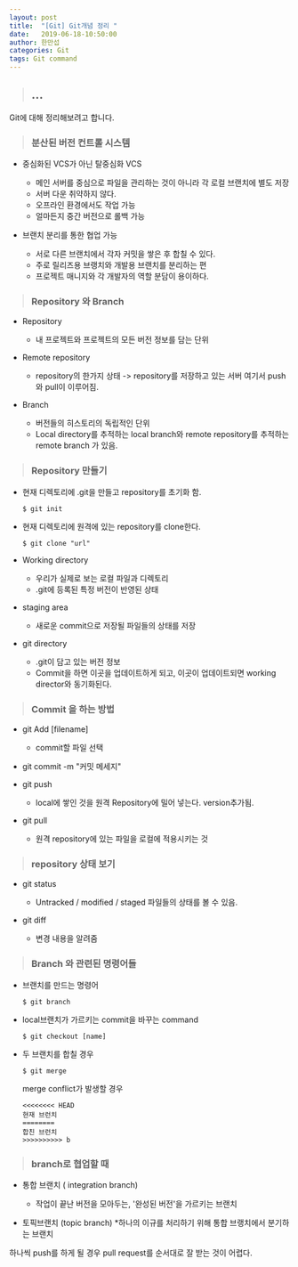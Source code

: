 ```yaml
---
layout: post
title:  "[Git] Git개념 정리 "
date:   2019-06-18-10:50:00
author: 한만섭
categories: Git
tags: Git command
---
```


> ## ...
  Git에 대해 정리해보려고 합니다. 

> ### 분산된 버전 컨트롤 시스템

  * 중심화된 VCS가 아닌 탈중심화 VCS
    * 메인 서버를 중심으로 파일을 관리하는 것이 아니라 각 로컬 브랜치에 별도 저장 
    * 서버 다운 취약하지 않다.
    * 오프라인 환경에서도 작업 가능 
    * 얼마든지 중간 버전으로 롤백 가능 
    
  * 브랜치 분리를 통한 협업 가능 
    * 서로 다른 브랜치에서 각자 커밋을 쌓은 후 합칠 수 있다. 
    * 주로 릴리즈용 브랭치와 개발용 브랜치를 분리하는 편
    * 프로젝트 매니지와 각 개발자의 역할 분담이 용이하다. 
    
    
> ### Repository 와 Branch

  * Repository
    * 내 프로젝트와 프로젝트의 모든 버전 정보를 담는 단위 
    
  * Remote repository
    * repository의 한가지 상태 -> repository를 저장하고 있는 서버 여기서 push 와 pull이 이루어짐.
    
  * Branch
    * 버전들의 히스토리의 독립적인 단위 
    * Local directory를 추적하는 local branch와 remote repository를 추적하는 remote branch 가 있음. 
    
    
> ### Repository 만들기 
  
  * 현재 디렉토리에 .git을 만들고 repository를 초기화 함.
    
    ```
    $ git init
    ```
    
  * 현재 디렉토리에 원격에 있는 repository를 clone한다. 
    
    ```
    $ git clone "url"
    ```
    
  * Working directory
    * 우리가 실제로 보는 로컬 파일과 디렉토리 
    * .git에 등록된 특정 버전이 반영된 상태
    
  * staging area
    * 새로운 commit으로 저장될 파일들의 상태를 저장 
    
  * git directory
    * .git이 담고 있는 버전 정보 
    * Commit을 하면 이곳을 업데이트하게 되고, 이곳이 업데이트되면 working director와 동기화된다. 
    
    
> ### Commit 을 하는 방법

  * git Add [filename]
    * commit할 파일 선택 
    
  * git commit -m "커밋 메세지"  
  
  * git push 
    * local에 쌓인 것을 원격 Repository에 밀어 넣는다. version추가됨. 
    
  * git pull 
    * 원격 repository에 있는 파일을 로컬에 적용시키는 것 
    
> ### repository 상태 보기 
  
  * git status
    * Untracked / modified / staged 파일들의 상태를 볼 수 있음. 
    
  * git diff 
    * 변경 내용을 알려줌 
    
  
> ### Branch 와 관련된 명령어들 

  * 브랜치를 만드는 명령어 
    
    ```
    $ git branch
    ```
    
  * local브랜치가 가르키는 commit을 바꾸는 command
    
    ```
    $ git checkout [name]
    ```
    
  * 두 브랜치를 합칠 경우 
    
    ```
    $ git merge
    ```
    
    merge conflict가 발생할 경우 
    
    ```
    <<<<<<<< HEAD
    현재 브런치 
    ========
    합친 브런치 
    >>>>>>>>>> b
    ```
    
    
> ### branch로 협업할 때 

  * 통합 브랜치 ( integration branch)
    * 작업이 끝난 버전을 모아두는, '완성된 버전'을 가르키는 브랜치
    
  * 토픽브랜치  (topic branch)
    *하나의 이규를 처리하기 위해 통합 브랭치에서 분기하는 브랜치 
    
  하나씩 push를 하게 될 경우 pull request를 순서대로 잘 받는 것이 어렵다.  
  
    
 
